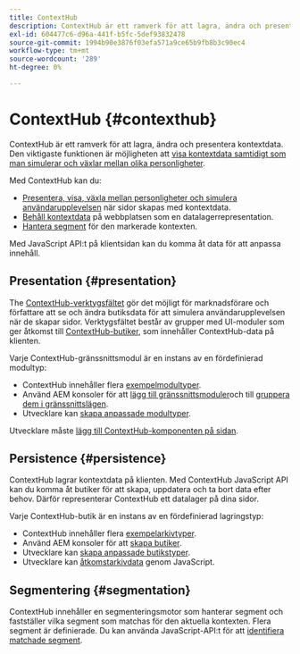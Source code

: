 ```yaml
---
title: ContextHub
description: ContextHub är ett ramverk för att lagra, ändra och presentera kontextdata
exl-id: 604477c6-d96a-441f-b5fc-5def93832478
source-git-commit: 1994b90e3876f03efa571a9ce65b9fb8b3c90ec4
workflow-type: tm+mt
source-wordcount: '289'
ht-degree: 0%

---
```


# ContextHub {#contexthub}

ContextHub är ett ramverk för att lagra, ändra och presentera kontextdata. Den viktigaste funktionen är möjligheten att [visa kontextdata samtidigt som man simulerar och växlar mellan olika personligheter](/help/sites-cloud/authoring/personalization/contexthub.md).

Med ContextHub kan du:

* [Presentera, visa, växla mellan personligheter och simulera användarupplevelsen](#presentation) när sidor skapas med kontextdata.
* [Behåll kontextdata](#persistence) på webbplatsen som en datalagerrepresentation.
* [Hantera segment](#segmentation) för den markerade kontexten.

Med JavaScript API:t på klientsidan kan du komma åt data för att anpassa innehåll.

## Presentation {#presentation}

The [ContextHub-verktygsfältet](/help/sites-cloud/authoring/personalization/contexthub.md) gör det möjligt för marknadsförare och författare att se och ändra butiksdata för att simulera användarupplevelsen när de skapar sidor. Verktygsfältet består av grupper med UI-moduler som ger åtkomst till [ContextHub-butiker,](#persistence) som innehåller ContextHub-data på klienten.

Varje ContextHub-gränssnittsmodul är en instans av en fördefinierad modultyp:

* ContextHub innehåller flera [exempelmodultyper](sample-modules.md).
* Använd AEM konsoler för att [lägg till gränssnittsmoduler](configuring-contexthub.md#adding-a-ui-module)och till [gruppera dem i gränssnittslägen](configuring-contexthub.md#adding-a-ui-mode).
* Utvecklare kan [skapa anpassade modultyper](extending-contexthub.md#creating-contexthub-ui-module-types).

Utvecklare måste [lägg till ContextHub-komponenten på sidan](configuring-contexthub.md).

## Persistence {#persistence}

ContextHub lagrar kontextdata på klienten. Med ContextHub JavaScript API kan du komma åt butiker för att skapa, uppdatera och ta bort data efter behov. Därför representerar ContextHub ett datalager på dina sidor.

Varje ContextHub-butik är en instans av en fördefinierad lagringstyp:

* ContextHub innehåller flera [exempelarkivtyper](sample-stores.md).
* Använd AEM konsoler för att [skapa butiker](configuring-contexthub.md#creating-a-contexthub-store).
* Utvecklare kan [skapa anpassade butikstyper](extending-contexthub.md#creating-custom-store-candidates).
* Utvecklare kan [åtkomstarkivdata](adding-contexthub.md#interacting-with-contexthub-stores) genom JavaScript.

## Segmentering {#segmentation}

ContextHub innehåller en segmenteringsmotor som hanterar segment och fastställer vilka segment som matchas för den aktuella kontexten. Flera segment är definierade. Du kan använda JavaScript-API:t för att [identifiera matchade segment](adding-contexthub.md#determining-resolved-contexthub-segments).

